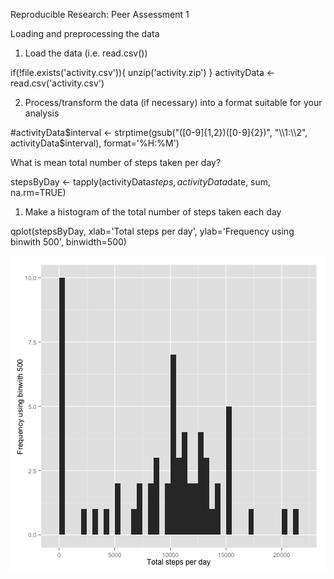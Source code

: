 Reproducible Research: Peer Assessment 1

Loading and preprocessing the data

1. Load the data (i.e. read.csv())

if(!file.exists('activity.csv')){
  unzip('activity.zip')
}
activityData <- read.csv('activity.csv')

2. Process/transform the data (if necessary) into a format suitable for your analysis

#activityData$interval <- strptime(gsub("([0-9]{1,2})([0-9]{2})", "\\1:\\2", activityData$interval), format='%H:%M')

What is mean total number of steps taken per day?

stepsByDay <- tapply(activityData$steps, activityData$date, sum, na.rm=TRUE)

1. Make a histogram of the total number of steps taken each day

qplot(stepsByDay, xlab='Total steps per day', ylab='Frequency using binwith 500', binwidth=500)

![](unnamed-chunk-5.png?raw=true)

